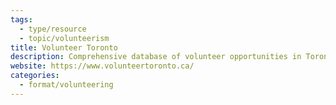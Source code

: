 ```yaml
---
tags:
  - type/resource
  - topic/volunteerism
title: Volunteer Toronto
description: Comprehensive database of volunteer opportunities in Toronto.
website: https://www.volunteertoronto.ca/
categories:
  - format/volunteering
---
```

